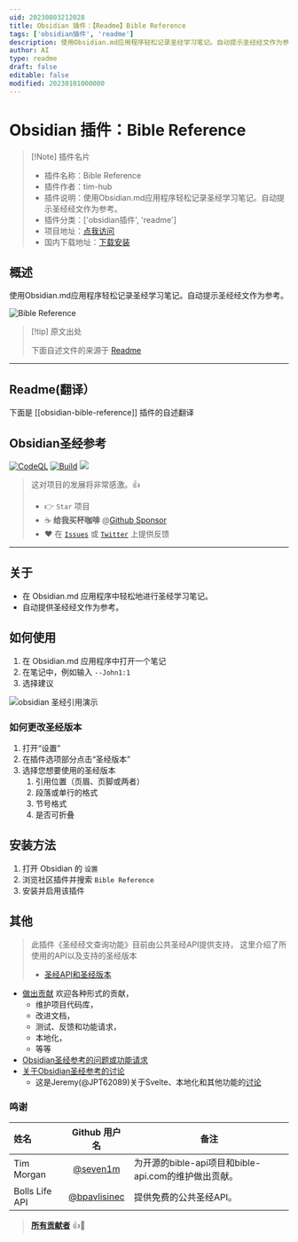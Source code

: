 ```yaml
---
uid: 20230803212028
title: Obsidian 插件：【Readme】Bible Reference
tags: ['obsidian插件', 'readme']
description: 使用Obsidian.md应用程序轻松记录圣经学习笔记。自动提示圣经经文作为参考。
author: AI
type: readme
draft: false
editable: false
modified: 20230101000000
---
```


# Obsidian 插件：Bible Reference

> [!Note] 插件名片
> - 插件名称：Bible Reference
> - 插件作者：tim-hub
> - 插件说明：使用Obsidian.md应用程序轻松记录圣经学习笔记。自动提示圣经经文作为参考。
> - 插件分类：['obsidian插件', 'readme']
> - 项目地址：[点我访问](https://github.com/tim-hub/obsidian-bible-reference)
> - 国内下载地址：[下载安装](https://pkmer.cn/products/plugin/pluginMarket/?obsidian-bible-reference)

## 概述

使用Obsidian.md应用程序轻松记录圣经学习笔记。自动提示圣经经文作为参考。

![Bible Reference](https://cdn.pkmer.cn/covers/obsidian-bible-reference.gif!pkmer)

> [!tip] 原文出处
> 
>下面自述文件的来源于 [Readme](https://ghproxy.net/https://raw.githubusercontent.com/tim-hub/obsidian-bible-reference/master/README.md)
> 

---

## Readme(翻译）

下面是 [[obsidian-bible-reference]] 插件的自述翻译



## Obsidian圣经参考

[![CodeQL](https://github.com/tim-hub/obsidian-bible-reference/actions/workflows/codeql-analysis.yml/badge.svg)](https://github.com/tim-hub/obsidian-bible-reference/actions/workflows/codeql-analysis.yml) [![Build](https://github.com/tim-hub/obsidian-bible-reference/actions/workflows/build.yml/badge.svg)](https://github.com/tim-hub/obsidian-bible-reference/actions/workflows/build.yml)
[![](https://img.shields.io/static/v1?label=Sponsor&message=%E2%9D%A4&logo=GitHub&color=%23fe8e86)](https://github.com/sponsors/tim-hub)

> 这对项目的发展将非常感激。👍
>
> - 👉 `Star` 项目
> - ☕️ **给我买杯咖啡** @[Github Sponsor](https://github.com/sponsors/tim-hub)
> - ❤️ 在 [`Issues`](https://github.com/tim-hub/obsidian-bible-reference/issues) 或 [`Twitter`](https://twitter.com/TechTim42) 上提供反馈

---

## 关于

- 在 Obsidian.md 应用程序中轻松地进行圣经学习笔记。
- 自动提供圣经经文作为参考。

## 如何使用

1. 在 Obsidian.md 应用程序中打开一个笔记
2. 在笔记中，例如输入 `--John1:1`
3. 选择建议

![obsidian 圣经引用演示](https://raw.githubusercontent.com/tim-hub/obsidian-bible-reference/master/docs/obsidian-bible-reference-demo-setting.gif)

### 如何更改圣经版本

1. 打开“设置”
2. 在插件选项部分点击“圣经版本”
3. 选择您想要使用的圣经版本
   1. 引用位置（页眉、页脚或两者）
   2. 段落或单行的格式
   3. 节号格式
   4. 是否可折叠

## 安装方法

1. 打开 Obsidian 的 `设置`
2. 浏览社区插件并搜索 `Bible Reference`
3. 安装并启用该插件

## 其他

> 此插件《圣经经文查询功能》目前由公共圣经API提供支持，
> 这里介绍了所使用的API以及支持的圣经版本
>
> - [圣经API和圣经版本](docs/bible-api-and-source.md)

- [做出贡献](CONTRIBUTING.md) 欢迎各种形式的贡献，
  - 维护项目代码库，
  - 改进文档，
  - 测试、反馈和功能请求，
  - 本地化，
  - 等等
- [Obsidian圣经参考的问题或功能请求](https://github.com/tim-hub/obsidian-bible-reference/issues)
- [关于Obsidian圣经参考的讨论](https://github.com/tim-hub/obsidian-bible-reference/discussions)
  - 这是Jeremy(@JPT62089)关于Svelte、本地化和其他功能的[讨论](https://github.com/tim-hub/obsidian-bible-reference/discussions/77)

### 鸣谢

| 姓名           |               Github 用户名                | 备注                                                                        |
| :------------- | :------------------------------------------: | --------------------------------------------------------------------------- |
| Tim Morgan     |    [@seven1m](https://github.com/seven1m)    | 为开源的bible-api项目和bible-api.com的维护做出贡献。 |
| Bolls Life API | [@bpavlisinec](mailto:bpavlisinec@gmail.com) | 提供免费的公共圣经API。                                              |

> [**所有贡献者**](https://github.com/tim-hub/obsidian-bible-reference/graphs/contributors) 👍🙏



